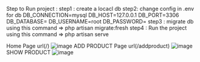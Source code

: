Step to Run project :
step1 : create a locacl db 
step2: change config in .env for db 
DB_CONNECTION=mysql
DB_HOST=127.0.0.1
DB_PORT=3306
DB_DATABASE=<dbnae>
DB_USERNAME=root
DB_PASSWORD=<password>
step3 : migrate db using this command =>  php artisan migrate:fresh
step4 : Run the project using this command  => php artisan serve

Home Page url(/)
![image](https://github.com/Imran-555/LARAVE_CURD/assets/74055781/b6aa715e-42b0-4b97-8711-3dc168e26d12)
ADD PRODUCT  Page url(/addproduct)
![image](https://github.com/Imran-555/LARAVE_CURD/assets/74055781/eb9eeafc-980a-4103-a065-1f4787fde68a)
SHOW PRODUCT
![image](https://github.com/Imran-555/LARAVE_CURD/assets/74055781/c6ba2762-0ba2-47a7-a15c-dd3de079c3da)


